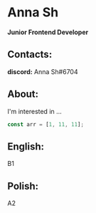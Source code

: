 # Anna Sh

**Junior Frontend Developer**

## Contacts:
**discord:** Anna Sh#6704  

## About:

I'm interested in ...

```javascript
const arr = [1, 11, 11];
```
## English:
B1

## Polish:
A2

